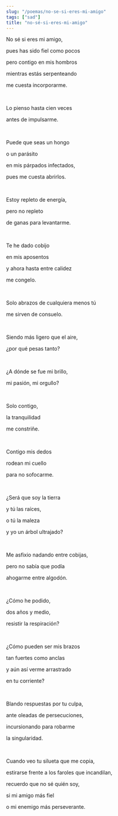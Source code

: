 ```yaml
---
slug: "/poemas/no-se-si-eres-mi-amigo"
tags: ["sad"]
title: "no-sé-si-eres-mi-amigo"
---
```

No sé si eres mi amigo,

pues has sido fiel como pocos

pero contigo en mis hombros

mientras estás serpenteando

me cuesta incorporarme.

&nbsp;

Lo pienso hasta cien veces

antes de impulsarme.

&nbsp;

Puede que seas un hongo

o un parásito

en mis párpados infectados,

pues me cuesta abrirlos.

&nbsp;

Estoy repleto de energía,

pero no repleto

de ganas para levantarme.

&nbsp;

Te he dado cobijo

en mis aposentos

y ahora hasta entre calidez

me congelo.

&nbsp;

Solo abrazos de cualquiera menos tú

me sirven de consuelo.

&nbsp;

Siendo más ligero que el aire,

¿por qué pesas tanto?

&nbsp;

¿A dónde se fue mi brillo,

mi pasión, mi orgullo?

&nbsp;

Solo contigo,

la tranquilidad

me constriñe.

&nbsp;

Contigo mis dedos

rodean mi cuello

para no sofocarme.

&nbsp;

¿Será que soy la tierra

y tú las raíces,

o tú la maleza

y yo un árbol ultrajado?

&nbsp;

Me asfixio nadando entre cobijas,

pero no sabía que podía

ahogarme entre algodón.

&nbsp;

¿Cómo he podido,

dos años y medio,

resistir la respiración?

&nbsp;

¿Cómo pueden ser mis brazos

tan fuertes como anclas

y aún así verme arrastrado

en tu corriente?

&nbsp;

Blando respuestas por tu culpa,

ante oleadas de persecuciones,

incursionando para robarme

la singularidad.

&nbsp;

Cuando veo tu silueta que me copia,

estirarse frente a los faroles que incandilan,

recuerdo que no sé quién soy,

si mi amigo más fiel

o mi enemigo más perseverante.